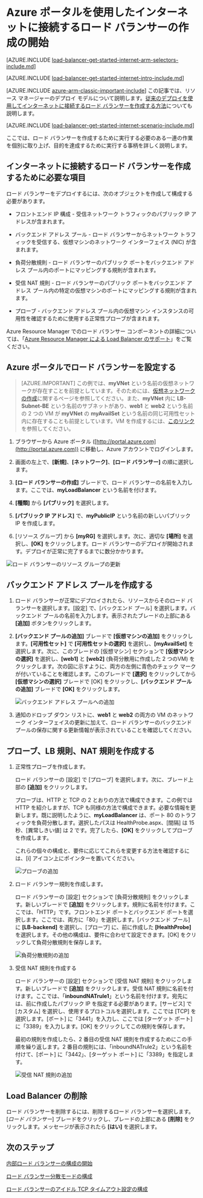 <properties
   pageTitle="Azure ポータルを使用した Resource Manager でのインターネットに接続するロード バランサーの作成 | Microsoft Azure"
   description="Azure ポータルを使用して、Resource Manager でインターネットに接続するロード バランサーを作成する方法について説明します"
   services="load-balancer"
   documentationCenter="na"
   authors="anavinahar"
   manager="narayan"
   editor=""
   tags="azure-resource-manager"
/>
<tags
   ms.service="load-balancer"
   ms.devlang="na"
   ms.topic="article"
   ms.tgt_pltfrm="na"
   ms.workload="infrastructure-services"
   ms.date="09/14/2016"
   ms.author="annahar" />

# Azure ポータルを使用したインターネットに接続するロード バランサーの作成の開始

[AZURE.INCLUDE [load-balancer-get-started-internet-arm-selectors-include.md](../../includes/load-balancer-get-started-internet-arm-selectors-include.md)]

[AZURE.INCLUDE [load-balancer-get-started-internet-intro-include.md](../../includes/load-balancer-get-started-internet-intro-include.md)]

[AZURE.INCLUDE [azure-arm-classic-important-include](../../includes/azure-arm-classic-important-include.md)] この記事では、リソース マネージャーのデプロイ モデルについて説明します。[従来のデプロイを使用してインターネットに接続するロード バランサーを作成する方法](load-balancer-get-started-internet-classic-portal.md)についても説明します。

[AZURE.INCLUDE [load-balancer-get-started-internet-scenario-include.md](../../includes/load-balancer-get-started-internet-scenario-include.md)]

ここでは、ロード バランサーを作成するために実行する必要のある一連の作業を個別に取り上げ、目的を達成するために実行する事柄を詳しく説明します。

## インターネットに接続するロード バランサーを作成するために必要な項目

ロード バランサーをデプロイするには、次のオブジェクトを作成して構成する必要があります。

- フロントエンド IP 構成 - 受信ネットワーク トラフィックのパブリック IP アドレスが含まれます。

- バックエンド アドレス プール - ロード バランサーからネットワーク トラフィックを受信する、仮想マシンのネットワーク インターフェイス (NIC) が含まれます。

- 負荷分散規則 - ロード バランサーのパブリック ポートをバックエンド アドレス プール内のポートにマッピングする規則が含まれます。

- 受信 NAT 規則 - ロード バランサーのパブリック ポートをバックエンド アドレス プール内の特定の仮想マシンのポートにマッピングする規則が含まれます。

- プローブ - バックエンド アドレス プール内の仮想マシン インスタンスの可用性を確認するために使用する正常性プローブが含まれます。

Azure Resource Manager でのロード バランサー コンポーネントの詳細については、「[Azure Resource Manager による Load Balancer のサポート](load-balancer-arm.md)」をご覧ください。


## Azure ポータルでロード バランサーを設定する

> [AZURE.IMPORTANT] この例では、**myVNet** という名前の仮想ネットワークが存在すことを前提としています。そのためには、[仮想ネットワークの作成](../virtual-network/virtual-networks-create-vnet-arm-pportal.md)に関するページを参照してください。また、**myVNet** 内に **LB-Subnet-BE** という名前のサブネットがあり、**web1** と **web2** という名前の 2 つの VM が **myVNet** の **myAvailSet** という名前の同じ可用性セット内に存在することも前提としています。VM を作成するには、[このリンク](../virtual-machines/virtual-machines-windows-hero-tutorial.md)を参照してください。


1. ブラウザーから Azure ポータル ([http://portal.azure.com](http://portal.azure.com)) に移動し、Azure アカウントでログインします。

2. 画面の左上で、**[新規]**、**[ネットワーク]**、**[ロード バランサー]** の順に選択します。

3. **[ロード バランサーの作成]** ブレードで、ロード バランサーの名前を入力します。ここでは、**myLoadBalancer** という名前を付けます。

4. **[種類]** から **[パブリック]** を選択します。

5. **[パブリック IP アドレス]** で、**myPublicIP** という名前の新しいパブリック IP を作成します。

6. [リソース グループ] から **[myRG]** を選択します。次に、適切な **[場所]** を選択し、**[OK]** をクリックします。ロード バランサーのデプロイが開始されます。デプロイが正常に完了するまでに数分かかります。

![ロード バランサーのリソース グループの更新](./media/load-balancer-get-started-internet-portal/1-load-balancer.png)


## バックエンド アドレス プールを作成する

1. ロード バランサーが正常にデプロイされたら、リソースからそのロード バランサーを選択します。[設定] で、[バックエンド プール] を選択します。バックエンド プールの名前を入力します。表示されたブレードの上部にある **[追加]** ボタンをクリックします。

2. **[バックエンド プールの追加]** ブレードで **[仮想マシンの追加]** をクリックします。**[可用性セット]** で **[可用性セットの選択]** を選択し、**[myAvailSet]** を選択します。次に、このブレードの [仮想マシン] セクションで **[仮想マシンの選択]** を選択し、**[web1]** と **[web2]** (負荷分散用に作成した 2 つのVM) をクリックします。次の図に示すように、両方の左側に青色のチェック マークが付いていることを確認します。このブレードで **[選択]** をクリックしてから **[仮想マシンの選択]** ブレードで [OK] をクリックし、**[バックエンド プールの追加]** ブレードで **[OK]** をクリックします。

    ![バックエンド アドレス プールへの追加](./media/load-balancer-get-started-internet-portal/3-load-balancer-backend-02.png)

3. 通知のドロップ ダウン リストに、**web1** と **web2** の両方の VM のネットワーク インターフェイスの更新に加えて、ロード バランサーのバックエンド プールの保存に関する更新情報が表示されていることを確認してください。


## プローブ、LB 規則、NAT 規則を作成する

1. 正常性プローブを作成します。

    ロード バランサーの [設定] で [プローブ] を選択します。次に、ブレード上部の **[追加]** をクリックします。

    プローブは、HTTP と TCP の 2 とおりの方法で構成できます。この例では HTTP を紹介しますが、TCP も同様の方法で構成できます。必要な情報を更新します。既に説明したように、**myLoadBalancer** は、ポート 80 のトラフィックを負荷分散します。選択したパスは HealthProbe.aspx、[間隔] は 15 秒、[異常しきい値] は 2 です。完了したら、**[OK]** をクリックしてプローブを作成します。

    これらの個々の構成と、要件に応じてこれらを変更する方法を確認するには、[i] アイコン上にポインターを置いてください。

    ![プローブの追加](./media/load-balancer-get-started-internet-portal/4-load-balancer-probes.png)

2. ロード バランサー規則を作成します。

    ロード バランサーの [設定] セクションで [負荷分散規則] をクリックします。新しいブレードで **[追加]** をクリックします。規則に名前を付けます。ここでは、「HTTP」です。フロントエンド ポートとバックエンド ポートを選択します。ここでは、両方に「80」を選択します。[バックエンド プール] に **[LB-backend]** を選択し、[プローブ] に、前に作成した **[HealthProbe]** を選択します。その他の構成は、要件に合わせて設定できます。[OK] をクリックして負荷分散規則を保存します。

    ![負荷分散規則の追加](./media/load-balancer-get-started-internet-portal/5-load-balancing-rules.png)

3. 受信 NAT 規則を作成する

    ロード バランサーの [設定] セクションで [受信 NAT 規則] をクリックします。新しいブレードで **[追加]** をクリックします。受信 NAT 規則に名前を付けます。ここでは、「**inboundNATrule1**」という名前を付けます。宛先には、前に作成したパブリック IP を指定する必要があります。[サービス] で [カスタム] を選択し、使用するプロトコルを選択します。ここでは [TCP] を選択します。[ポート] に「3441」を入力し、ここでは [ターゲット ポート] に「3389」を入力します。[OK] をクリックしてこの規則を保存します。

    最初の規則を作成したら、2 番目の受信 NAT 規則を作成するためにこの手順を繰り返します。2 番目の規則には、「inboundNATrule2」という名前を付けて、[ポート] に「3442」、[ターゲット ポート] に「3389」を指定します。

    ![受信 NAT 規則の追加](./media/load-balancer-get-started-internet-portal/6-load-balancer-inbound-nat-rules.png)

## Load Balancer の削除

ロード バランサーを削除するには、削除するロード バランサーを選択します。[*ロード バランサー*] ブレードをクリックし、ブレードの上部にある **[削除]** をクリックします。メッセージが表示されたら **[はい]** を選択します。

## 次のステップ

[内部ロード バランサーの構成の開始](load-balancer-get-started-ilb-arm-cli.md)

[ロード バランサー分散モードの構成](load-balancer-distribution-mode.md)

[ロード バランサーのアイドル TCP タイムアウト設定の構成](load-balancer-tcp-idle-timeout.md)

<!---HONumber=AcomDC_0921_2016-->
